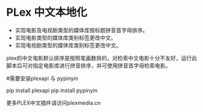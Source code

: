 # PLex 中文本地化

- 实现电影及电视剧类型的媒体库按标题拼音首字母排序。
- 实现电影类型的媒体库类别标签更改中文。
- 实现电视剧类型的媒体库类别标签更改中文。

plex的中文电影默认排序是按照笔画数排的，对检索中文电影十分不友好，运行此脚本后可对指定电影库进行拼音排序，并可使用拼音首字母检索电影。

#需要安装plexapi 与 pypinyin

pip install plexapi
pip install pypinyin

更多PLEX中文插件请访问plexmedia.cn
